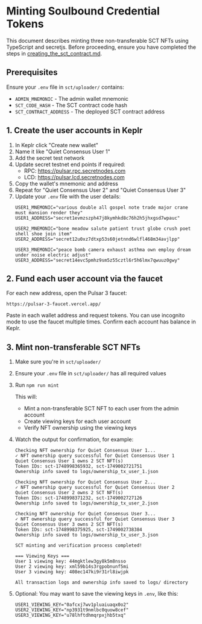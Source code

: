 # Minting Soulbound Credential Tokens

This document describes minting three non-transferable SCT NFTs using TypeScript and secretjs. Before proceeding, ensure you have completed the steps in [creating_the_sct_contract.md](./creating_the_sct_contract.md).


## Prerequisites

Ensure your `.env` file in `sct/uploader/` contains:
- `ADMIN_MNEMONIC` - The admin wallet mnemonic
- `SCT_CODE_HASH` - The SCT contract code hash
- `SCT_CONTRACT_ADDRESS` - The deployed SCT contract address


## 1. Create the user accounts in Keplr

1. In Keplr click "Create new wallet"
2. Name it like "Quiet Consensus User 1"
3. Add the secret test network
4. Update secret testnet end points if required:
    - RPC: https://pulsar.rpc.secretnodes.com
    - LCD: https://pulsar.lcd.secretnodes.com
5. Copy the wallet's mnemonic and address
6. Repeat for "Quiet Consensus User 2" and "Quiet Consensus User 3"
7. Update your `.env` file with the user details:
    ```
    USER1_MNEMONIC="various double all gospel note trade major crane must mansion render they"
    USER1_ADDRESS="secret1evmzszph47j8kymhkd8c76h2h5jhxgsd7wpauc"
    
    USER2_MNEMONIC="bone meadow salute patient trust globe crush poet shell shoe join item"
    USER2_ADDRESS="secret12u0xz7dtxp53s60jetnnd6wlfl468m34avjlpp"
    
    USER3_MNEMONIC="peace bomb camera exhaust asthma own employ dream under noise electric adjust"
    USER3_ADDRESS="secret14evc5pmhz9sm5z55cztl6r5h6lmx7qwuuz0gwy"
    ```


## 2. Fund each user account via the faucet

For each new address, open the Pulsar 3 faucet:

```
https://pulsar-3-faucet.vercel.app/
```

Paste in each wallet address and request tokens. You can use incognito mode to use the faucet multiple times. Confirm each account has balance in Keplr.


## 3. Mint non-transferable SCT NFTs

1. Make sure you're in `sct/uploader/`
2. Ensure your `.env` file in `sct/uploader/` has all required values
3. Run `npm run mint`

    This will:

    - Mint a non-transferable SCT NFT to each user from the admin account
    - Create viewing keys for each user account
    - Verify NFT ownership using the viewing keys
4. Watch the output for confirmation, for example:
    ```
    Checking NFT ownership for Quiet Consensus User 1...
    ✓ NFT ownership query successful for Quiet Consensus User 1
    Quiet Consensus User 1 owns 2 SCT NFT(s)
    Token IDs: sct-1748998365932, sct-1749002721751
    Ownership info saved to logs/ownership_tx_user_1.json
    
    Checking NFT ownership for Quiet Consensus User 2...
    ✓ NFT ownership query successful for Quiet Consensus User 2
    Quiet Consensus User 2 owns 2 SCT NFT(s)
    Token IDs: sct-1748998371232, sct-1749002727126
    Ownership info saved to logs/ownership_tx_user_2.json
    
    Checking NFT ownership for Quiet Consensus User 3...
    ✓ NFT ownership query successful for Quiet Consensus User 3
    Quiet Consensus User 3 owns 2 SCT NFT(s)
    Token IDs: sct-1748998375925, sct-1749002738384
    Ownership info saved to logs/ownership_tx_user_3.json
    
    SCT minting and verification process completed!
    
    === Viewing Keys ===
    User 1 viewing key: 44mgktlew3gy8k5m8nsso
    User 2 viewing key: xml59b14s3rgpobnunf5mi
    User 3 viewing key: 408ec147ki9r31rl8iwjpk
    
    All transaction logs and ownership info saved to logs/ directory
    ```

5. Optional: You may want to save the viewing keys in `.env`, like this:

   ```
   USER1_VIEWING_KEY="0afcxj7wv1pluaiuaqx0o2"
   USER2_VIEWING_KEY="np3931t9nmlbc0quow8cef"
   USER3_VIEWING_KEY="u78lhftdhmqrpxjhb5txq"
   ```

   
